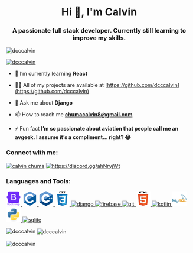 <h1 align="center">Hi 👋, I'm Calvin</h1>
<h3 align="center">A passionate full stack developer. Currently still learning to improve my skills.</h3>

<p align="left"> <img src="https://komarev.com/ghpvc/?username=dcccalvin&label=Profile%20views&color=0e75b6&style=flat" alt="dcccalvin" /> </p>

<p align="left"> <a href="https://github.com/ryo-ma/github-profile-trophy"><img src="https://github-profile-trophy.vercel.app/?username=dcccalvin" alt="dcccalvin" /></a> </p>

- 🌱 I’m currently learning **React**

- 👨‍💻 All of my projects are available at [https://github.com/dcccalvin](https://github.com/dcccalvin)

- 💬 Ask me about **Django**

- 📫 How to reach me **chumacalvin8@gmail.com**

- ⚡ Fun fact **I’m so passionate about aviation that people call me an avgeek. I assume it’s a compliment… right? 😂**

<h3 align="left">Connect with me:</h3>
<p align="left">
<a href="https://linkedin.com/in/calvin-chuma-73a322287" target="blank"><img align="center" src="https://raw.githubusercontent.com/rahuldkjain/github-profile-readme-generator/master/src/images/icons/Social/linked-in-alt.svg" alt="calvin chuma" height="30" width="40" /></a>
<a href="https://discord.gg/https://discord.gg/ahNryjWt" target="blank"><img align="center" src="https://raw.githubusercontent.com/rahuldkjain/github-profile-readme-generator/master/src/images/icons/Social/discord.svg" alt="https://discord.gg/ahNryjWt" height="30" width="40" /></a>
</p>

<h3 align="left">Languages and Tools:</h3>
<p align="left"> <a href="https://getbootstrap.com" target="_blank" rel="noreferrer"> <img src="https://raw.githubusercontent.com/devicons/devicon/master/icons/bootstrap/bootstrap-plain-wordmark.svg" alt="bootstrap" width="40" height="40"/> </a> <a href="https://www.cprogramming.com/" target="_blank" rel="noreferrer"> <img src="https://raw.githubusercontent.com/devicons/devicon/master/icons/c/c-original.svg" alt="c" width="40" height="40"/> </a> <a href="https://www.w3schools.com/cpp/" target="_blank" rel="noreferrer"> <img src="https://raw.githubusercontent.com/devicons/devicon/master/icons/cplusplus/cplusplus-original.svg" alt="cplusplus" width="40" height="40"/> </a> <a href="https://www.w3schools.com/css/" target="_blank" rel="noreferrer"> <img src="https://raw.githubusercontent.com/devicons/devicon/master/icons/css3/css3-original-wordmark.svg" alt="css3" width="40" height="40"/> </a> <a href="https://www.djangoproject.com/" target="_blank" rel="noreferrer"> <img src="https://cdn.worldvectorlogo.com/logos/django.svg" alt="django" width="40" height="40"/> </a> <a href="https://firebase.google.com/" target="_blank" rel="noreferrer"> <img src="https://www.vectorlogo.zone/logos/firebase/firebase-icon.svg" alt="firebase" width="40" height="40"/> </a> <a href="https://git-scm.com/" target="_blank" rel="noreferrer"> <img src="https://www.vectorlogo.zone/logos/git-scm/git-scm-icon.svg" alt="git" width="40" height="40"/> </a> <a href="https://www.w3.org/html/" target="_blank" rel="noreferrer"> <img src="https://raw.githubusercontent.com/devicons/devicon/master/icons/html5/html5-original-wordmark.svg" alt="html5" width="40" height="40"/> </a> <a href="https://kotlinlang.org" target="_blank" rel="noreferrer"> <img src="https://www.vectorlogo.zone/logos/kotlinlang/kotlinlang-icon.svg" alt="kotlin" width="40" height="40"/> </a> <a href="https://www.mysql.com/" target="_blank" rel="noreferrer"> <img src="https://raw.githubusercontent.com/devicons/devicon/master/icons/mysql/mysql-original-wordmark.svg" alt="mysql" width="40" height="40"/> </a> <a href="https://www.python.org" target="_blank" rel="noreferrer"> <img src="https://raw.githubusercontent.com/devicons/devicon/master/icons/python/python-original.svg" alt="python" width="40" height="40"/> </a> <a href="https://www.sqlite.org/" target="_blank" rel="noreferrer"> <img src="https://www.vectorlogo.zone/logos/sqlite/sqlite-icon.svg" alt="sqlite" width="40" height="40"/> </a> </p>

<p><img align="left" src="https://github-readme-stats.vercel.app/api/top-langs?username=dcccalvin&show_icons=true&locale=en&layout=compact" alt="dcccalvin" /></p>

<p>&nbsp;<img align="center" src="https://github-readme-stats.vercel.app/api?username=dcccalvin&show_icons=true&locale=en" alt="dcccalvin" /></p>

<p><img align="center" src="https://github-readme-streak-stats.herokuapp.com/?user=dcccalvin&" alt="dcccalvin" /></p>
